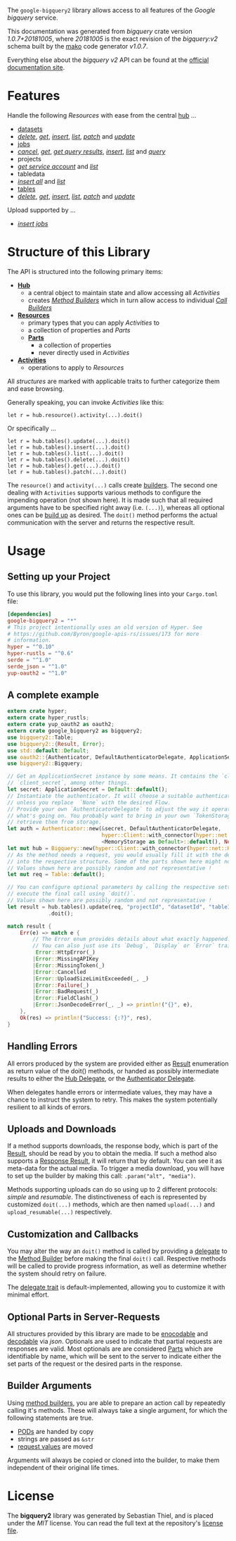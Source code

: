 <!---
DO NOT EDIT !
This file was generated automatically from 'src/mako/api/README.md.mako'
DO NOT EDIT !
-->
The `google-bigquery2` library allows access to all features of the *Google bigquery* service.

This documentation was generated from *bigquery* crate version *1.0.7+20181005*, where *20181005* is the exact revision of the *bigquery:v2* schema built by the [mako](http://www.makotemplates.org/) code generator *v1.0.7*.

Everything else about the *bigquery* *v2* API can be found at the
[official documentation site](https://cloud.google.com/bigquery/).
# Features

Handle the following *Resources* with ease from the central [hub](https://docs.rs/google-bigquery2/1.0.7+20181005/google_bigquery2/struct.Bigquery.html) ... 

* [datasets](https://docs.rs/google-bigquery2/1.0.7+20181005/google_bigquery2/struct.Dataset.html)
 * [*delete*](https://docs.rs/google-bigquery2/1.0.7+20181005/google_bigquery2/struct.DatasetDeleteCall.html), [*get*](https://docs.rs/google-bigquery2/1.0.7+20181005/google_bigquery2/struct.DatasetGetCall.html), [*insert*](https://docs.rs/google-bigquery2/1.0.7+20181005/google_bigquery2/struct.DatasetInsertCall.html), [*list*](https://docs.rs/google-bigquery2/1.0.7+20181005/google_bigquery2/struct.DatasetListCall.html), [*patch*](https://docs.rs/google-bigquery2/1.0.7+20181005/google_bigquery2/struct.DatasetPatchCall.html) and [*update*](https://docs.rs/google-bigquery2/1.0.7+20181005/google_bigquery2/struct.DatasetUpdateCall.html)
* [jobs](https://docs.rs/google-bigquery2/1.0.7+20181005/google_bigquery2/struct.Job.html)
 * [*cancel*](https://docs.rs/google-bigquery2/1.0.7+20181005/google_bigquery2/struct.JobCancelCall.html), [*get*](https://docs.rs/google-bigquery2/1.0.7+20181005/google_bigquery2/struct.JobGetCall.html), [*get query results*](https://docs.rs/google-bigquery2/1.0.7+20181005/google_bigquery2/struct.JobGetQueryResultCall.html), [*insert*](https://docs.rs/google-bigquery2/1.0.7+20181005/google_bigquery2/struct.JobInsertCall.html), [*list*](https://docs.rs/google-bigquery2/1.0.7+20181005/google_bigquery2/struct.JobListCall.html) and [*query*](https://docs.rs/google-bigquery2/1.0.7+20181005/google_bigquery2/struct.JobQueryCall.html)
* projects
 * [*get service account*](https://docs.rs/google-bigquery2/1.0.7+20181005/google_bigquery2/struct.ProjectGetServiceAccountCall.html) and [*list*](https://docs.rs/google-bigquery2/1.0.7+20181005/google_bigquery2/struct.ProjectListCall.html)
* tabledata
 * [*insert all*](https://docs.rs/google-bigquery2/1.0.7+20181005/google_bigquery2/struct.TabledataInsertAllCall.html) and [*list*](https://docs.rs/google-bigquery2/1.0.7+20181005/google_bigquery2/struct.TabledataListCall.html)
* [tables](https://docs.rs/google-bigquery2/1.0.7+20181005/google_bigquery2/struct.Table.html)
 * [*delete*](https://docs.rs/google-bigquery2/1.0.7+20181005/google_bigquery2/struct.TableDeleteCall.html), [*get*](https://docs.rs/google-bigquery2/1.0.7+20181005/google_bigquery2/struct.TableGetCall.html), [*insert*](https://docs.rs/google-bigquery2/1.0.7+20181005/google_bigquery2/struct.TableInsertCall.html), [*list*](https://docs.rs/google-bigquery2/1.0.7+20181005/google_bigquery2/struct.TableListCall.html), [*patch*](https://docs.rs/google-bigquery2/1.0.7+20181005/google_bigquery2/struct.TablePatchCall.html) and [*update*](https://docs.rs/google-bigquery2/1.0.7+20181005/google_bigquery2/struct.TableUpdateCall.html)


Upload supported by ...

* [*insert jobs*](https://docs.rs/google-bigquery2/1.0.7+20181005/google_bigquery2/struct.JobInsertCall.html)



# Structure of this Library

The API is structured into the following primary items:

* **[Hub](https://docs.rs/google-bigquery2/1.0.7+20181005/google_bigquery2/struct.Bigquery.html)**
    * a central object to maintain state and allow accessing all *Activities*
    * creates [*Method Builders*](https://docs.rs/google-bigquery2/1.0.7+20181005/google_bigquery2/trait.MethodsBuilder.html) which in turn
      allow access to individual [*Call Builders*](https://docs.rs/google-bigquery2/1.0.7+20181005/google_bigquery2/trait.CallBuilder.html)
* **[Resources](https://docs.rs/google-bigquery2/1.0.7+20181005/google_bigquery2/trait.Resource.html)**
    * primary types that you can apply *Activities* to
    * a collection of properties and *Parts*
    * **[Parts](https://docs.rs/google-bigquery2/1.0.7+20181005/google_bigquery2/trait.Part.html)**
        * a collection of properties
        * never directly used in *Activities*
* **[Activities](https://docs.rs/google-bigquery2/1.0.7+20181005/google_bigquery2/trait.CallBuilder.html)**
    * operations to apply to *Resources*

All *structures* are marked with applicable traits to further categorize them and ease browsing.

Generally speaking, you can invoke *Activities* like this:

```Rust,ignore
let r = hub.resource().activity(...).doit()
```

Or specifically ...

```ignore
let r = hub.tables().update(...).doit()
let r = hub.tables().insert(...).doit()
let r = hub.tables().list(...).doit()
let r = hub.tables().delete(...).doit()
let r = hub.tables().get(...).doit()
let r = hub.tables().patch(...).doit()
```

The `resource()` and `activity(...)` calls create [builders][builder-pattern]. The second one dealing with `Activities` 
supports various methods to configure the impending operation (not shown here). It is made such that all required arguments have to be 
specified right away (i.e. `(...)`), whereas all optional ones can be [build up][builder-pattern] as desired.
The `doit()` method performs the actual communication with the server and returns the respective result.

# Usage

## Setting up your Project

To use this library, you would put the following lines into your `Cargo.toml` file:

```toml
[dependencies]
google-bigquery2 = "*"
# This project intentionally uses an old version of Hyper. See
# https://github.com/Byron/google-apis-rs/issues/173 for more
# information.
hyper = "^0.10"
hyper-rustls = "^0.6"
serde = "^1.0"
serde_json = "^1.0"
yup-oauth2 = "^1.0"
```

## A complete example

```Rust
extern crate hyper;
extern crate hyper_rustls;
extern crate yup_oauth2 as oauth2;
extern crate google_bigquery2 as bigquery2;
use bigquery2::Table;
use bigquery2::{Result, Error};
use std::default::Default;
use oauth2::{Authenticator, DefaultAuthenticatorDelegate, ApplicationSecret, MemoryStorage};
use bigquery2::Bigquery;

// Get an ApplicationSecret instance by some means. It contains the `client_id` and 
// `client_secret`, among other things.
let secret: ApplicationSecret = Default::default();
// Instantiate the authenticator. It will choose a suitable authentication flow for you, 
// unless you replace  `None` with the desired Flow.
// Provide your own `AuthenticatorDelegate` to adjust the way it operates and get feedback about 
// what's going on. You probably want to bring in your own `TokenStorage` to persist tokens and
// retrieve them from storage.
let auth = Authenticator::new(&secret, DefaultAuthenticatorDelegate,
                              hyper::Client::with_connector(hyper::net::HttpsConnector::new(hyper_rustls::TlsClient::new())),
                              <MemoryStorage as Default>::default(), None);
let mut hub = Bigquery::new(hyper::Client::with_connector(hyper::net::HttpsConnector::new(hyper_rustls::TlsClient::new())), auth);
// As the method needs a request, you would usually fill it with the desired information
// into the respective structure. Some of the parts shown here might not be applicable !
// Values shown here are possibly random and not representative !
let mut req = Table::default();

// You can configure optional parameters by calling the respective setters at will, and
// execute the final call using `doit()`.
// Values shown here are possibly random and not representative !
let result = hub.tables().update(req, "projectId", "datasetId", "tableId")
             .doit();

match result {
    Err(e) => match e {
        // The Error enum provides details about what exactly happened.
        // You can also just use its `Debug`, `Display` or `Error` traits
         Error::HttpError(_)
        |Error::MissingAPIKey
        |Error::MissingToken(_)
        |Error::Cancelled
        |Error::UploadSizeLimitExceeded(_, _)
        |Error::Failure(_)
        |Error::BadRequest(_)
        |Error::FieldClash(_)
        |Error::JsonDecodeError(_, _) => println!("{}", e),
    },
    Ok(res) => println!("Success: {:?}", res),
}

```
## Handling Errors

All errors produced by the system are provided either as [Result](https://docs.rs/google-bigquery2/1.0.7+20181005/google_bigquery2/enum.Result.html) enumeration as return value of 
the doit() methods, or handed as possibly intermediate results to either the 
[Hub Delegate](https://docs.rs/google-bigquery2/1.0.7+20181005/google_bigquery2/trait.Delegate.html), or the [Authenticator Delegate](https://docs.rs/yup-oauth2/*/yup_oauth2/trait.AuthenticatorDelegate.html).

When delegates handle errors or intermediate values, they may have a chance to instruct the system to retry. This 
makes the system potentially resilient to all kinds of errors.

## Uploads and Downloads
If a method supports downloads, the response body, which is part of the [Result](https://docs.rs/google-bigquery2/1.0.7+20181005/google_bigquery2/enum.Result.html), should be
read by you to obtain the media.
If such a method also supports a [Response Result](https://docs.rs/google-bigquery2/1.0.7+20181005/google_bigquery2/trait.ResponseResult.html), it will return that by default.
You can see it as meta-data for the actual media. To trigger a media download, you will have to set up the builder by making
this call: `.param("alt", "media")`.

Methods supporting uploads can do so using up to 2 different protocols: 
*simple* and *resumable*. The distinctiveness of each is represented by customized 
`doit(...)` methods, which are then named `upload(...)` and `upload_resumable(...)` respectively.

## Customization and Callbacks

You may alter the way an `doit()` method is called by providing a [delegate](https://docs.rs/google-bigquery2/1.0.7+20181005/google_bigquery2/trait.Delegate.html) to the 
[Method Builder](https://docs.rs/google-bigquery2/1.0.7+20181005/google_bigquery2/trait.CallBuilder.html) before making the final `doit()` call. 
Respective methods will be called to provide progress information, as well as determine whether the system should 
retry on failure.

The [delegate trait](https://docs.rs/google-bigquery2/1.0.7+20181005/google_bigquery2/trait.Delegate.html) is default-implemented, allowing you to customize it with minimal effort.

## Optional Parts in Server-Requests

All structures provided by this library are made to be [enocodable](https://docs.rs/google-bigquery2/1.0.7+20181005/google_bigquery2/trait.RequestValue.html) and 
[decodable](https://docs.rs/google-bigquery2/1.0.7+20181005/google_bigquery2/trait.ResponseResult.html) via *json*. Optionals are used to indicate that partial requests are responses 
are valid.
Most optionals are are considered [Parts](https://docs.rs/google-bigquery2/1.0.7+20181005/google_bigquery2/trait.Part.html) which are identifiable by name, which will be sent to 
the server to indicate either the set parts of the request or the desired parts in the response.

## Builder Arguments

Using [method builders](https://docs.rs/google-bigquery2/1.0.7+20181005/google_bigquery2/trait.CallBuilder.html), you are able to prepare an action call by repeatedly calling it's methods.
These will always take a single argument, for which the following statements are true.

* [PODs][wiki-pod] are handed by copy
* strings are passed as `&str`
* [request values](https://docs.rs/google-bigquery2/1.0.7+20181005/google_bigquery2/trait.RequestValue.html) are moved

Arguments will always be copied or cloned into the builder, to make them independent of their original life times.

[wiki-pod]: http://en.wikipedia.org/wiki/Plain_old_data_structure
[builder-pattern]: http://en.wikipedia.org/wiki/Builder_pattern
[google-go-api]: https://github.com/google/google-api-go-client

# License
The **bigquery2** library was generated by Sebastian Thiel, and is placed 
under the *MIT* license.
You can read the full text at the repository's [license file][repo-license].

[repo-license]: https://github.com/Byron/google-apis-rsblob/master/LICENSE.md
